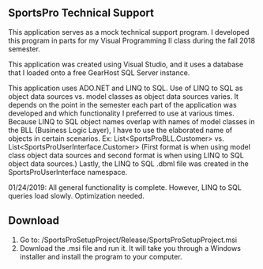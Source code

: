 ## SportsPro Technical Support

This application serves as a mock technical support program. I developed this program in parts for my Visual Programming II class during the fall 2018 
semester.

This application was created using Visual Studio, and it uses a database that I loaded onto a free GearHost SQL Server instance.

This application uses ADO.NET and LINQ to SQL. Use of LINQ to SQL as object data sources vs. model classes as object data sources varies. It depends on 
the 
point in the semester each part of the application was developed and which functionality I preferred to use at various times. Because LINQ to SQL object 
names overlap with names of model classes in the BLL (Business Logic Layer), I have to use the elaborated name of objects in certain scenarios. Ex: 
List<SportsProBLL.Customer> 
vs. List<SportsProUserInterface.Customer> (First format is when using model class object data sources and second format is when using LINQ to SQL object 
data sources.) Lastly, the LINQ to SQL .dbml file was created in the SportsProUserInterface namespace.

01/24/2019: All general functionality is complete. However, LINQ to SQL queries load slowly. Optimization needed.

## Download

1. Go to: /SportsProSetupProject/Release/SportsProSetupProject.msi
2. Download the .msi file and run it. It will take you through a Windows installer and install the program to your computer.
